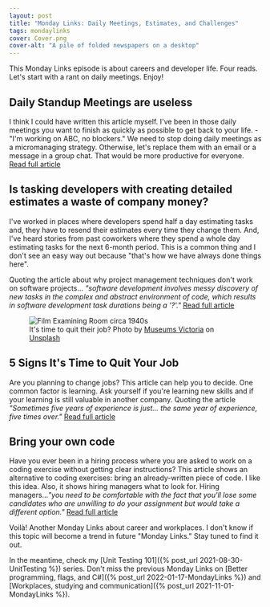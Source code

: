 ```yaml
---
layout: post
title: "Monday Links: Daily Meetings, Estimates, and Challenges"
tags: mondaylinks
cover: Cover.png
cover-alt: "A pile of folded newspapers on a desktop"
---
```


This Monday Links episode is about careers and developer life. Four reads. Let's start with a rant on daily meetings. Enjoy!

## Daily Standup Meetings are useless

I think I could have written this article myself. I've been in those daily meetings you want to finish as quickly as possible to get back to your life. -"I'm working on ABC, no blockers." We need to stop doing daily meetings as a micromanaging strategy. Otherwise, let's replace them with an email or a message in a group chat. That would be more productive for everyone. [Read full article](https://dev.to/dvddpl/daily-standup-meetings-are-useless-1kie)

## Is tasking developers with creating detailed estimates a waste of company money?

I've worked in places where developers spend half a day estimating tasks and, they have to resend their estimates every time they change them. And, I've heard stories from past coworkers where they spend a whole day estimating tasks for the next 6-month period. This is a common thing and I don't see an easy way out because "that's how we have always done things here".

Quoting the article about why project management techniques don't work on software projects... _"software development involves messy discovery of new tasks in the complex and abstract environment of code, which results in software development task durations being a '?'."_ [Read full article](https://iism.org/article/is-tasking-developers-with-creating-detailed-estimates-a-waste-of-company-money-42)

<figure>
<img src="https://images.unsplash.com/photo-1578988247625-4e87a4a56afa?crop=entropy&cs=tinysrgb&fit=crop&fm=jpg&h=400&ixid=MnwxfDB8MXxyYW5kb218MHx8fHx8fHx8MTYzODU2ODE0MQ&ixlib=rb-1.2.1&q=80&utm_campaign=api-credit&utm_medium=referral&utm_source=unsplash_source&w=600" alt="Film Examining Room circa 1940s" />

<figcaption>It's time to quit their job? Photo by <a href="https://unsplash.com/@museumsvictoria?utm_source=unsplash&utm_medium=referral&utm_content=creditCopyText">Museums Victoria</a> on <a href="https://unsplash.com/photos/TVe0IEdsVc8?utm_source=unsplash&utm_medium=referral&utm_content=creditCopyText">Unsplash</a></figcaption>
</figure>

## 5 Signs It's Time to Quit Your Job

Are you planning to change jobs? This article can help you to decide. One common factor is learning. Ask yourself if you're learning new skills and if your learning is still valuable in another company. Quoting the article _"Sometimes five years of experience is just... the same year of experience, five times over."_ [Read full article](https://cate.blog/2021/11/29/5-signs-its-time-to-quit-your-job/)

## Bring your own code

Have you ever been in a hiring process where you are asked to work on a coding exercise without getting clear instructions? This article shows an alternative to coding exercises: bring an already-written piece of code. I like this idea. Also, it shows hiring managers what to look for. Hiring managers..._"you need to be comfortable with the fact that you'll lose some candidates who are unwilling to do your assignment but would take a different option."_ [Read full article](https://jacobian.org/2021/dec/7/wst-byoc/)

Voilà! Another Monday Links about career and workplaces. I don't know if this topic will become a trend in future "Monday Links." Stay tuned to find it out.

In the meantime, check my [Unit Testing 101]({% post_url 2021-08-30-UnitTesting %}) series. Don't miss the previous Monday Links on [Better programming, flags, and C#]({% post_url 2022-01-17-MondayLinks %}) and [Workplaces, studying and communication]({% post_url 2021-11-01-MondayLinks %}).